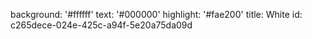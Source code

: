 background: '#ffffff'
text: '#000000'
highlight: '#fae200'
title: White
id: c265dece-024e-425c-a94f-5e20a75da09d
